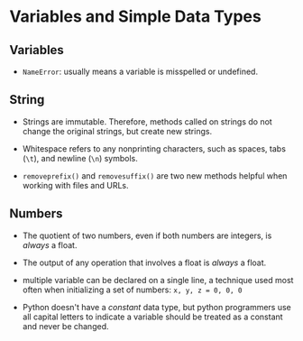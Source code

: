 # Variables and Simple Data Types

## Variables

- `NameError`: usually means a variable is misspelled or undefined.

## String

- Strings are immutable. Therefore, methods called on strings do not change the original strings, but create new strings.

- Whitespace refers to any nonprinting characters, such as
  spaces, tabs (`\t`), and newline (`\n`) symbols.

- `removeprefix()` and `removesuffix()` are two new methods helpful when working with files and URLs.

## Numbers

- The quotient of two numbers, even if both numbers are integers, is _always_ a float.

- The output of any operation that involves a float is _always_ a float.

- multiple variable can be declared on a single line, a technique used most often when initializing a set of numbers: `x, y, z = 0, 0, 0`

- Python doesn't have a _constant_ data type, but python programmers use all capital letters to indicate a variable should be treated as a constant and never be changed.
